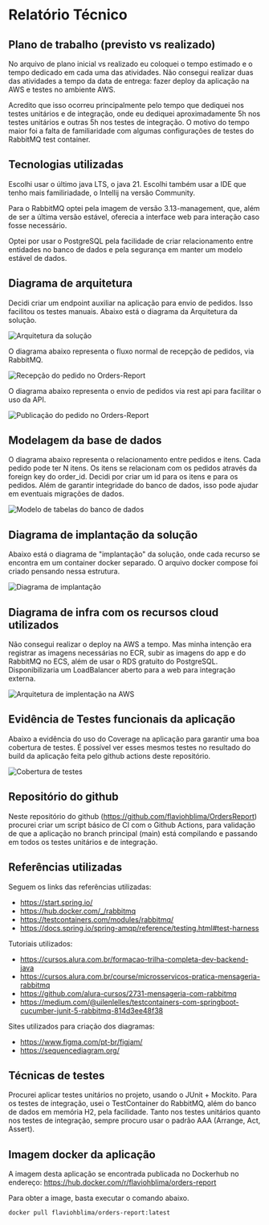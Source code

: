 # Relatório Técnico

## Plano de trabalho (previsto vs realizado)

No arquivo de plano inicial vs realizado eu coloquei o tempo estimado e o tempo dedicado em cada uma das atividades.
Não consegui realizar duas das atividades a tempo da data de entrega: fazer deploy da aplicação na AWS e testes no
ambiente AWS.

Acredito que isso ocorreu principalmente pelo tempo que dediquei nos testes unitários e de integração, onde eu
dediquei aproximadamente 5h nos testes unitários e outras 5h nos testes de integração. O motivo do tempo maior foi
a falta de familiaridade com algumas configurações de testes do RabbitMQ test container.

## Tecnologias utilizadas

Escolhi usar o último java LTS, o java 21. Escolhi também usar a IDE que tenho mais familiriadade, o Intellij na versão
Community.

Para o RabbitMQ optei pela imagem de versão 3.13-management, que, além de ser a última versão estável, oferecia a
interface web para interação caso fosse necessário.

Optei por usar o PostgreSQL pela facilidade de criar relacionamento entre entidades no banco de dados e pela segurança
em manter um modelo estável de dados.

## Diagrama de arquitetura

Decidi criar um endpoint auxiliar na aplicação para envio de pedidos. Isso facilitou os testes manuais.
Abaixo está o diagrama da Arquitetura da solução.

![Arquitetura da solução](relatorio_files/arquitetura-solucao.png)

O diagrama abaixo representa o fluxo normal de recepção de pedidos, via RabbitMQ.

![Recepção do pedido no Orders-Report](relatorio_files/sequence-diagram-receive-order.png)

O diagrama abaixo representa o envio de pedidos via rest api para facilitar o uso da API.

![Publicação do pedido no Orders-Report](relatorio_files/sequence-diagram-publish-order.png)

## Modelagem da base de dados

O diagrama abaixo representa o relacionamento entre pedidos e itens. Cada pedido pode ter N itens. Os itens se
relacionam com os pedidos através da foreign key do order_id.
Decidi por criar um id para os itens e para os pedidos. Além de garantir integridade do banco de dados, isso pode ajudar
em eventuais migrações de dados.

![Modelo de tabelas do banco de dados](relatorio_files/modelo-dados.png)

## Diagrama de implantação da solução

Abaixo está o diagrama de "implantação" da solução, onde cada recurso se encontra em um container docker separado.
O arquivo docker compose foi criado pensando nessa estrutura.

![Diagrama de implantação](relatorio_files/deploy-diagram.png)

## Diagrama de infra com os recursos cloud utilizados

Não consegui realizar o deploy na AWS a tempo. Mas minha intenção era registrar as imagens necessárias no ECR, subir as
imagens do app e do RabbitMQ no ECS, além de usar o RDS gratuito do PostgreSQL. Disponibilizaria um LoadBalancer aberto
para a web para integração externa.

![Arquitetura de implentação na AWS](relatorio_files/aws-arquitecture.png)

## Evidência de Testes funcionais da aplicação

Abaixo a evidência do uso do Coverage na aplicação para garantir uma boa cobertura de testes. É possível ver esses
mesmos testes no resultado do build da aplicação feita pelo github actions deste repositório.

![Cobertura de testes](relatorio_files/tests-coverage.png)

## Repositório do github

Neste repositório do github (https://github.com/flaviohblima/OrdersReport) procurei criar um script básico de CI com o
Github Actions, para
validação de que a aplicação no branch principal (main) está compilando e passando em todos os testes unitários e de
integração.

## Referências utilizadas

Seguem os links das referências utilizadas:

- https://start.spring.io/
- https://hub.docker.com/_/rabbitmq
- https://testcontainers.com/modules/rabbitmq/
- https://docs.spring.io/spring-amqp/reference/testing.html#test-harness

Tutoriais utilizados:

- https://cursos.alura.com.br/formacao-trilha-completa-dev-backend-java
- https://cursos.alura.com.br/course/microsservicos-pratica-mensageria-rabbitmq
- https://github.com/alura-cursos/2731-mensageria-com-rabbitmq
- https://medium.com/@uilenlelles/testcontainers-com-springboot-cucumber-junit-5-rabbitmq-814d3ee48f38

Sites utilizados para criação dos diagramas:

- https://www.figma.com/pt-br/figjam/
- https://sequencediagram.org/

## Técnicas de testes

Procurei aplicar testes unitários no projeto, usando o JUnit + Mockito.
Para os testes de integração, usei o TestContainer do RabbitMQ, além do banco de dados em memória H2, pela facilidade.
Tanto nos testes unitários quanto nos testes de integração, sempre procuro usar o padrão AAA (Arrange, Act, Assert).

## Imagem docker da aplicação

A imagem desta aplicação se encontrada publicada no Dockerhub no endereço:
https://hub.docker.com/r/flaviohblima/orders-report

Para obter a image, basta executar o comando abaixo.
```sh
docker pull flaviohblima/orders-report:latest
```